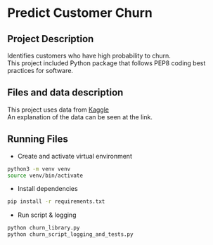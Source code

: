 # Predict Customer Churn

## Project Description
Identifies customers who have high probability to churn.<br>
This project included Python package that follows PEP8 coding best practices
for software.

## Files and data description
This project uses data from [Kaggle](https://www.kaggle.com/datasets/sakshigoyal7/credit-card-customers) <br>
An explanation of the data can be seen at the link.

## Running Files
* Create and activate virtual environment

```bash
python3 -m venv venv
source venv/bin/activate
```
* Install dependencies
```bash
pip install -r requirements.txt
```
* Run script & logging
```bash
python churn_library.py
python churn_script_logging_and_tests.py
```

